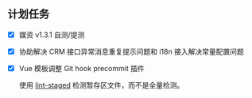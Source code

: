 ## 计划任务

- [x] 媒资 v1.3.1 自测/提测

- [x] 协助解决 CRM 接口异常消息重复提示问题和 i18n 接入解决常量配置问题

- [x] Vue 模板调整 Git hook precommit 插件

  使用 [lint-staged](https://github.com/okonet/lint-staged) 检测暂存区文件，而不是全量检测。
